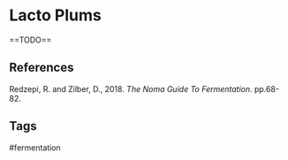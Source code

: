 # Lacto Plums

==TODO==

## References

Redzepi, R. and Zilber, D., 2018. _The Noma Guide To Fermentation_. pp.68-82.

## Tags

#fermentation
